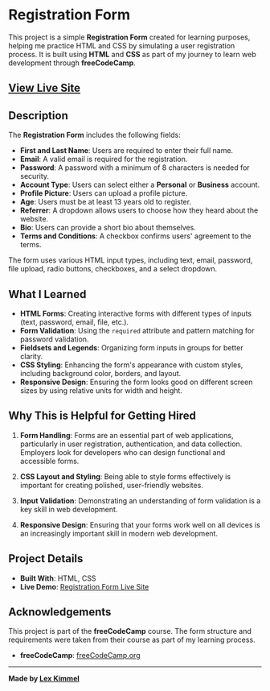 # Registration Form

This project is a simple **Registration Form** created for learning purposes, helping me practice HTML and CSS by simulating a user registration process. It is built using **HTML** and **CSS** as part of my journey to learn web development through **freeCodeCamp**.

## [View Live Site](https://lexxnl.github.io/RegistrationForm/)

## Description

The **Registration Form** includes the following fields:
- **First and Last Name**: Users are required to enter their full name.
- **Email**: A valid email is required for the registration.
- **Password**: A password with a minimum of 8 characters is needed for security.
- **Account Type**: Users can select either a **Personal** or **Business** account.
- **Profile Picture**: Users can upload a profile picture.
- **Age**: Users must be at least 13 years old to register.
- **Referrer**: A dropdown allows users to choose how they heard about the website.
- **Bio**: Users can provide a short bio about themselves.
- **Terms and Conditions**: A checkbox confirms users' agreement to the terms.

The form uses various HTML input types, including text, email, password, file upload, radio buttons, checkboxes, and a select dropdown.

## What I Learned

- **HTML Forms**: Creating interactive forms with different types of inputs (text, password, email, file, etc.).
- **Form Validation**: Using the `required` attribute and pattern matching for password validation.
- **Fieldsets and Legends**: Organizing form inputs in groups for better clarity.
- **CSS Styling**: Enhancing the form's appearance with custom styles, including background color, borders, and layout.
- **Responsive Design**: Ensuring the form looks good on different screen sizes by using relative units for width and height.

## Why This is Helpful for Getting Hired

1. **Form Handling**: Forms are an essential part of web applications, particularly in user registration, authentication, and data collection. Employers look for developers who can design functional and accessible forms.
   
2. **CSS Layout and Styling**: Being able to style forms effectively is important for creating polished, user-friendly websites.
   
3. **Input Validation**: Demonstrating an understanding of form validation is a key skill in web development.
   
4. **Responsive Design**: Ensuring that your forms work well on all devices is an increasingly important skill in modern web development.

## Project Details

- **Built With**: HTML, CSS
- **Live Demo**: [Registration Form Live Site](https://lexxnl.github.io/RegistrationForm/)
  
## Acknowledgements

This project is part of the **freeCodeCamp** course. The form structure and requirements were taken from their course as part of my learning process.

- **freeCodeCamp**: [freeCodeCamp.org](https://www.freecodecamp.org)

---

**Made by [Lex Kimmel](https://github.com/Lexxnl)**
